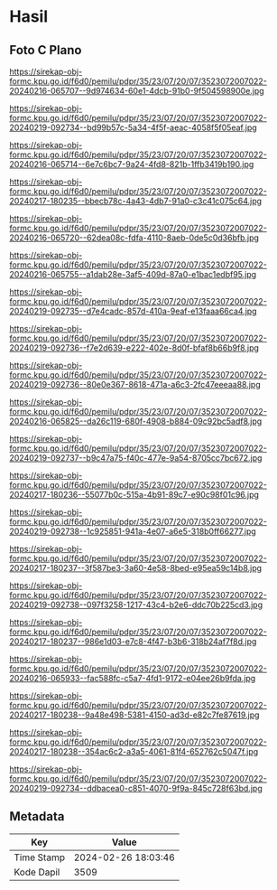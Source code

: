 # Hasil

## Foto C Plano

https://sirekap-obj-formc.kpu.go.id/f6d0/pemilu/pdpr/35/23/07/20/07/3523072007022-20240216-065707--9d974634-60e1-4dcb-91b0-9f504598900e.jpg

https://sirekap-obj-formc.kpu.go.id/f6d0/pemilu/pdpr/35/23/07/20/07/3523072007022-20240219-092734--bd99b57c-5a34-4f5f-aeac-4058f5f05eaf.jpg

https://sirekap-obj-formc.kpu.go.id/f6d0/pemilu/pdpr/35/23/07/20/07/3523072007022-20240216-065714--6e7c6bc7-9a24-4fd8-821b-1ffb3419b190.jpg

https://sirekap-obj-formc.kpu.go.id/f6d0/pemilu/pdpr/35/23/07/20/07/3523072007022-20240217-180235--bbecb78c-4a43-4db7-91a0-c3c41c075c64.jpg

https://sirekap-obj-formc.kpu.go.id/f6d0/pemilu/pdpr/35/23/07/20/07/3523072007022-20240216-065720--62dea08c-fdfa-4110-8aeb-0de5c0d36bfb.jpg

https://sirekap-obj-formc.kpu.go.id/f6d0/pemilu/pdpr/35/23/07/20/07/3523072007022-20240216-065755--a1dab28e-3af5-409d-87a0-e1bac1edbf95.jpg

https://sirekap-obj-formc.kpu.go.id/f6d0/pemilu/pdpr/35/23/07/20/07/3523072007022-20240219-092735--d7e4cadc-857d-410a-9eaf-e13faaa66ca4.jpg

https://sirekap-obj-formc.kpu.go.id/f6d0/pemilu/pdpr/35/23/07/20/07/3523072007022-20240219-092736--f7e2d639-e222-402e-8d0f-bfaf8b66b9f8.jpg

https://sirekap-obj-formc.kpu.go.id/f6d0/pemilu/pdpr/35/23/07/20/07/3523072007022-20240219-092736--80e0e367-8618-471a-a6c3-2fc47eeeaa88.jpg

https://sirekap-obj-formc.kpu.go.id/f6d0/pemilu/pdpr/35/23/07/20/07/3523072007022-20240216-065825--da26c119-680f-4908-b884-09c92bc5adf8.jpg

https://sirekap-obj-formc.kpu.go.id/f6d0/pemilu/pdpr/35/23/07/20/07/3523072007022-20240219-092737--b9c47a75-f40c-477e-9a54-8705cc7bc672.jpg

https://sirekap-obj-formc.kpu.go.id/f6d0/pemilu/pdpr/35/23/07/20/07/3523072007022-20240217-180236--55077b0c-515a-4b91-89c7-e90c98f01c96.jpg

https://sirekap-obj-formc.kpu.go.id/f6d0/pemilu/pdpr/35/23/07/20/07/3523072007022-20240219-092738--1c925851-941a-4e07-a6e5-318b0ff66277.jpg

https://sirekap-obj-formc.kpu.go.id/f6d0/pemilu/pdpr/35/23/07/20/07/3523072007022-20240217-180237--3f587be3-3a60-4e58-8bed-e95ea59c14b8.jpg

https://sirekap-obj-formc.kpu.go.id/f6d0/pemilu/pdpr/35/23/07/20/07/3523072007022-20240219-092738--097f3258-1217-43c4-b2e6-ddc70b225cd3.jpg

https://sirekap-obj-formc.kpu.go.id/f6d0/pemilu/pdpr/35/23/07/20/07/3523072007022-20240217-180237--986e1d03-e7c8-4f47-b3b6-318b24af7f8d.jpg

https://sirekap-obj-formc.kpu.go.id/f6d0/pemilu/pdpr/35/23/07/20/07/3523072007022-20240216-065933--fac588fc-c5a7-4fd1-9172-e04ee26b9fda.jpg

https://sirekap-obj-formc.kpu.go.id/f6d0/pemilu/pdpr/35/23/07/20/07/3523072007022-20240217-180238--9a48e498-5381-4150-ad3d-e82c7fe87619.jpg

https://sirekap-obj-formc.kpu.go.id/f6d0/pemilu/pdpr/35/23/07/20/07/3523072007022-20240217-180238--354ac6c2-a3a5-4061-81f4-652762c5047f.jpg

https://sirekap-obj-formc.kpu.go.id/f6d0/pemilu/pdpr/35/23/07/20/07/3523072007022-20240219-092734--ddbacea0-c851-4070-9f9a-845c728f63bd.jpg


## Metadata

| Key        | Value               |
| ---------- | ------------------- |
| Time Stamp | 2024-02-26 18:03:46 |
| Kode Dapil | 3509                |



